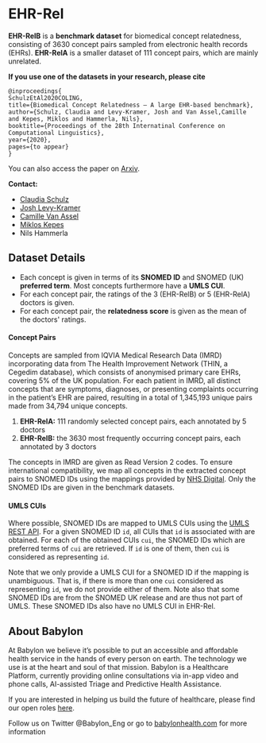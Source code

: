 # EHR-Rel
**EHR-RelB** is a **benchmark dataset** for biomedical concept relatedness, 
consisting of 3630 concept pairs sampled from electronic health records (EHRs).
**EHR-RelA** is a smaller dataset of 111 concept pairs, which are mainly unrelated.

**If you use one of the datasets in your research, please cite**

```
@inproceedings{
SchulzEtAl2020COLING,
title={Biomedical Concept Relatedness – A large EHR-based benchmark},
author={Schulz, Claudia and Levy-Kramer, Josh and Van Assel,Camille and Kepes, Miklos and Hammerla, Nils},
booktitle={Proceedings of the 28th Internatinal Conference on Computational Linguistics},
year={2020},
pages={to appear}
}
```
You can also access the paper on [Arxiv](https://arxiv.org/abs/2010.16218).

**Contact:** 
* [Claudia Schulz](clauschulz1812@gmail.com)
* [Josh Levy-Kramer](josh@levykramer.co.uk)
* [Camille Van Assel](camille.vanassel@babylonhealth.com)
* [Miklos Kepes](kepes.miklos@gmail.com)
* Nils Hammerla


## Dataset Details
* Each concept is given in terms of its **SNOMED ID** and SNOMED (UK) **preferred term**. 
Most concepts furthermore have a **UMLS CUI**.
* For each concept pair, the ratings of the 3 (EHR-RelB) or 5 (EHR-RelA) doctors is given.
* For each concept pair, the **relatedness score** is given as the mean of the doctors' ratings.

#### Concept Pairs
Concepts are sampled from IQVIA Medical Research Data (IMRD) incorporating data from The Health Improvement Network
(THIN, a Cegedim database), which consists of anonymised primary care EHRs, covering 5% of the UK
population.
For each patient in IMRD, all distinct concepts that are symptoms, diagnoses, or presenting complaints occurring
 in the patient’s EHR are paired, resulting in a total of 1,345,193 unique pairs made from
34,794 unique concepts.
1) **EHR-RelA:** 111 randomly selected concept pairs, each annotated by 5 doctors
2) **EHR-RelB:** the 3630 most frequently occurring concept pairs, each annotated by 3 doctors

The concepts in IMRD are given as Read Version 2 codes. 
To ensure international compatibility, we map all concepts in
the extracted concept pairs to SNOMED IDs using the mappings provided by 
[NHS Digital](https://isd.digital.nhs.uk/trud3/user/guest/group/0/pack/8/subpack/9/releases).
Only the SNOMED IDs are given in the benchmark datasets.


#### UMLS CUIs
Where possible, SNOMED IDs are mapped to UMLS CUIs using the
[UMLS REST API](https://documentation.uts.nlm.nih.gov/rest/home.html).
For a given SNOMED ID `id`, all CUIs that `id` is associated with are obtained. 
For each of the obtained CUIs `cui`, the SNOMED IDs which are preferred terms of `cui` are retrieved.
If `id` is one of them, then `cui` is considered as representing `id`.

Note that we only provide a UMLS CUI for a SNOMED ID if the mapping is unambiguous.
That is, if there is more than one `cui` considered as representing `id`, we do not provide either of them.
Note also that some SNOMED IDs are from the SNOMED UK release and are thus not part of UMLS.
These SNOMED IDs also have no UMLS CUI in EHR-Rel. 

## About Babylon
At Babylon we believe it’s possible to put an accessible and affordable 
health service in the hands of every person on earth.
 The technology we use is at the heart and soul of that mission. 
 Babylon is a Healthcare Platform, currently providing online consultations via in-app video and phone calls,
  AI-assisted Triage and Predictive Health Assistance.

If you are interested in helping us build the future of healthcare, please find our open roles 
[here](https://jobs.lever.co/babylonhealth?lever-via=LLeodZVvTU).

Follow us on Twitter @Babylon_Eng or go to [babylonhealth.com](https://www.babylonhealth.com/) 
for more information
